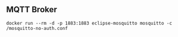 ## MQTT Broker

```shell
docker run --rm -d -p 1883:1883 eclipse-mosquitto mosquitto -c /mosquitto-no-auth.conf
```